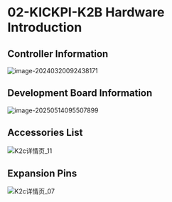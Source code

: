 # 02-KICKPI-K2B Hardware Introduction

## Controller Information

![image-20240320092438171](http://tanzhtanzh.oss-cn-shenzhen.aliyuncs.com/img/image-20240320092438171.png)

## Development Board Information

![image-20250514095507899](http://tanzhtanzh.oss-cn-shenzhen.aliyuncs.com/img/image-20250514095507899.png)



## Accessories List

![K2c详情页_11](http://tanzhtanzh.oss-cn-shenzhen.aliyuncs.com/img/K2c详情页_11.jpg)

## Expansion Pins

![K2c详情页_07](http://tanzhtanzh.oss-cn-shenzhen.aliyuncs.com/img/K2c详情页_07.jpg)

